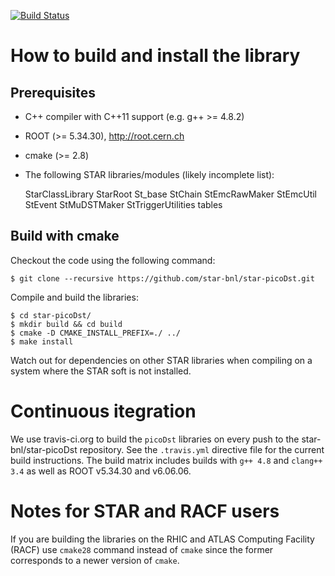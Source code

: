 [![Build Status](https://travis-ci.org/star-bnl/star-picoDst.svg?branch=master)](https://travis-ci.org/star-bnl/star-picoDst)


How to build and install the library
======================================

Prerequisites
-------------

- C++ compiler with C++11 support (e.g. g++ >= 4.8.2)
- ROOT (>= 5.34.30), http://root.cern.ch
- cmake (>= 2.8)
- The following STAR libraries/modules (likely incomplete list):

    StarClassLibrary
    StarRoot
    St_base
    StChain
    StEmcRawMaker
    StEmcUtil
    StEvent
    StMuDSTMaker
    StTriggerUtilities
    tables


Build with cmake
----------------

Checkout the code using the following command:

    $ git clone --recursive https://github.com/star-bnl/star-picoDst.git

Compile and build the libraries:

    $ cd star-picoDst/
    $ mkdir build && cd build
    $ cmake -D CMAKE_INSTALL_PREFIX=./ ../
    $ make install

Watch out for dependencies on other STAR libraries when compiling on a system
where the STAR soft is not installed.


Continuous itegration
=====================

We use travis-ci.org to build the `picoDst` libraries on every push to the
star-bnl/star-picoDst repository. See the `.travis.yml` directive file for the
current build instructions. The build matrix includes builds with `g++ 4.8` and
`clang++ 3.4` as well as ROOT v5.34.30 and v6.06.06.


Notes for STAR and RACF users
=============================

If you are building the libraries on the RHIC and ATLAS Computing Facility
(RACF) use `cmake28` command instead of `cmake` since the former corresponds to
a newer version of `cmake`.
